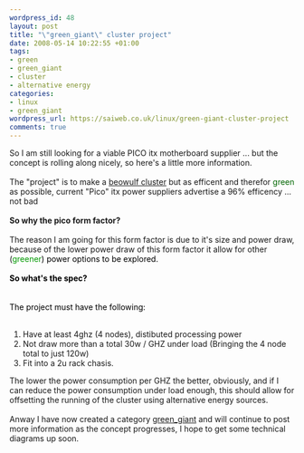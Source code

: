 ```yaml
--- 
wordpress_id: 48
layout: post
title: "\"green_giant\" cluster project"
date: 2008-05-14 10:22:55 +01:00
tags: 
- green
- green_giant
- cluster
- alternative energy
categories: 
- linux
- green_giant
wordpress_url: https://saiweb.co.uk/linux/green-giant-cluster-project
comments: true
---
```

So I am still looking for a viable PICO itx motherboard supplier ... but the concept is rolling along nicely, so here's a little more information.<br /><br />The "project" is to make a <a href="https://en.wikipedia.org/wiki/Beowulf_%28computing%29">beowulf cluster</a> but as efficent and therefor <font color="#006600">green</font> as possible, current "Pico" itx power suppliers advertise a 96% efficency ... not bad <br /><br /><b>So why the pico form factor?<br /><br /></b>The reason I am going for this form factor is due to it's size and power draw, because of the lower power draw of this form factor it allow for other (<font color="#009900">greener<font color="#000000">) power options to be explored.<br /><br /><b>So what's the spec?<br /><br /><br /></b>The project must have the following:<br /><br /></font></font><ol><li>Have at least 4ghz (4 nodes), distibuted processing power</li><li>Not draw more than a total 30w / GHZ under load (Bringing the 4 node total to just 120w)</li><li>Fit into a 2u rack chasis.</li></ol>The lower the power consumption per GHZ the better, obviously, and if I can reduce the power consumption under load enough, this should allow for offsetting the running of the cluster using alternative energy sources.<br /><br />Anway I have now created a category <a href="https://www.saiweb.co.uk/category/green-giant">green_giant</a> and will continue to post more information as the concept progresses, I hope to get some technical diagrams up soon.<br /><br /><br />
